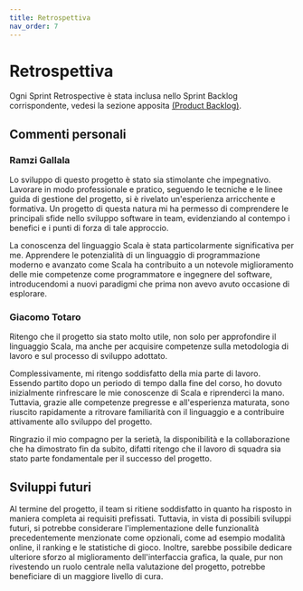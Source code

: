 ```yaml
---
title: Retrospettiva
nav_order: 7
---
```


# Retrospettiva

Ogni Sprint Retrospective è stata inclusa nello Sprint Backlog corrispondente, vedesi la sezione apposita [(Product Backlog)](../07-backlog/product-backlog.md).

## Commenti personali

### Ramzi Gallala
Lo sviluppo di questo progetto è stato sia stimolante che impegnativo. Lavorare in modo professionale e 
pratico, seguendo le tecniche e le linee guida di gestione del progetto, si è rivelato un'esperienza 
arricchente e formativa. Un progetto di questa natura mi ha permesso di comprendere le principali sfide 
nello sviluppo software in team, evidenziando al contempo i benefici e i punti di forza di tale approccio.

La conoscenza del linguaggio Scala è stata particolarmente significativa per me. Apprendere le potenzialità 
di un linguaggio di programmazione moderno e avanzato come Scala ha contribuito a un notevole miglioramento 
delle mie competenze come programmatore e ingegnere del software, introducendomi a nuovi paradigmi che prima 
non avevo avuto occasione di esplorare.

### Giacomo Totaro
Ritengo che il progetto sia stato molto utile, non solo per approfondire il linguaggio Scala, ma anche per acquisire competenze 
sulla metodologia di lavoro e sul processo di sviluppo adottato.

Complessivamente, mi ritengo soddisfatto della mia parte di lavoro. Essendo partito dopo un periodo di tempo dalla fine del corso, 
ho dovuto inizialmente rinfrescare le mie conoscenze di Scala e riprenderci la mano. Tuttavia, grazie alle competenze pregresse e 
all'esperienza maturata, sono riuscito rapidamente a ritrovare familiarità con il linguaggio e a contribuire attivamente allo 
sviluppo del progetto.

Ringrazio il mio compagno per la serietà, la disponibilità e la collaborazione che ha dimostrato fin da subito, difatti ritengo che 
il lavoro di squadra sia stato parte fondamentale per il successo del progetto.

## Sviluppi futuri
Al termine del progetto, il team si ritiene soddisfatto in quanto ha risposto in maniera completa ai requisiti prefissati.
Tuttavia, in vista di possibili sviluppi futuri, si potrebbe considerare l'implementazione delle funzionalità precedentemente 
menzionate come opzionali, come ad esempio modalità online, il ranking e le statistiche di gioco.
Inoltre, sarebbe possibile dedicare ulteriore sforzo al miglioramento dell'interfaccia grafica, la quale, pur non rivestendo un ruolo centrale nella valutazione del
progetto, potrebbe beneficiare di un maggiore livello di cura.